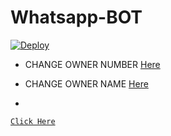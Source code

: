 # Whatsapp-BOT

[![Deploy](https://www.herokucdn.com/deploy/button.svg)](https://heroku.com/deploy?template=https://github.com/HISL-OFFICIAL/Whatsapp-BOT)
<br>
- CHANGE OWNER NUMBER [Here](https://github.com/HISL-OFFICIAL/Whatsapp-BOT/blob/master/settings.json)

- CHANGE OWNER NAME [Here](https://github.com/HISL-OFFICIAL/Whatsapp-BOT/blob/master/settings.json)
- 

[`Click Here`](https://github.com/HISL-OFFICIAL/Whatsapp-BOT/blob/master/session.json)

